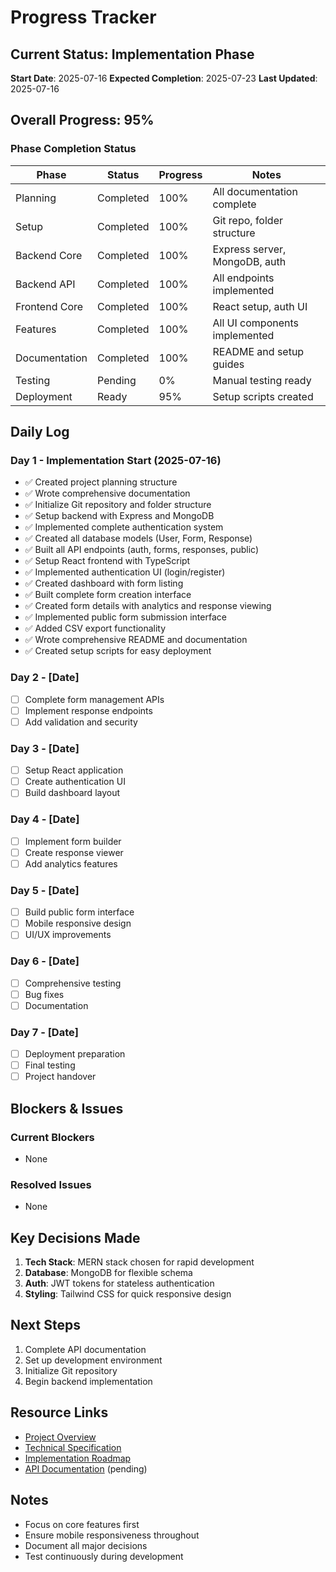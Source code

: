 # Progress Tracker

## Current Status: Implementation Phase
**Start Date**: 2025-07-16
**Expected Completion**: 2025-07-23
**Last Updated**: 2025-07-16

## Overall Progress: 95%

### Phase Completion Status

| Phase | Status | Progress | Notes |
|-------|--------|----------|-------|
| Planning | Completed | 100% | All documentation complete |
| Setup | Completed | 100% | Git repo, folder structure |
| Backend Core | Completed | 100% | Express server, MongoDB, auth |
| Backend API | Completed | 100% | All endpoints implemented |
| Frontend Core | Completed | 100% | React setup, auth UI |
| Features | Completed | 100% | All UI components implemented |
| Documentation | Completed | 100% | README and setup guides |
| Testing | Pending | 0% | Manual testing ready |
| Deployment | Ready | 95% | Setup scripts created |

## Daily Log

### Day 1 - Implementation Start (2025-07-16)
- ✅ Created project planning structure
- ✅ Wrote comprehensive documentation
- ✅ Initialize Git repository and folder structure
- ✅ Setup backend with Express and MongoDB
- ✅ Implemented complete authentication system
- ✅ Created all database models (User, Form, Response)
- ✅ Built all API endpoints (auth, forms, responses, public)
- ✅ Setup React frontend with TypeScript
- ✅ Implemented authentication UI (login/register)
- ✅ Created dashboard with form listing
- ✅ Built complete form creation interface
- ✅ Created form details with analytics and response viewing
- ✅ Implemented public form submission interface
- ✅ Added CSV export functionality
- ✅ Wrote comprehensive README and documentation
- ✅ Created setup scripts for easy deployment

### Day 2 - [Date]
- [ ] Complete form management APIs
- [ ] Implement response endpoints
- [ ] Add validation and security

### Day 3 - [Date]
- [ ] Setup React application
- [ ] Create authentication UI
- [ ] Build dashboard layout

### Day 4 - [Date]
- [ ] Implement form builder
- [ ] Create response viewer
- [ ] Add analytics features

### Day 5 - [Date]
- [ ] Build public form interface
- [ ] Mobile responsive design
- [ ] UI/UX improvements

### Day 6 - [Date]
- [ ] Comprehensive testing
- [ ] Bug fixes
- [ ] Documentation

### Day 7 - [Date]
- [ ] Deployment preparation
- [ ] Final testing
- [ ] Project handover

## Blockers & Issues

### Current Blockers
- None

### Resolved Issues
- None

## Key Decisions Made

1. **Tech Stack**: MERN stack chosen for rapid development
2. **Database**: MongoDB for flexible schema
3. **Auth**: JWT tokens for stateless authentication
4. **Styling**: Tailwind CSS for quick responsive design

## Next Steps

1. Complete API documentation
2. Set up development environment
3. Initialize Git repository
4. Begin backend implementation

## Resource Links

- [Project Overview](../specifications/PROJECT_OVERVIEW.md)
- [Technical Specification](../specifications/TECHNICAL_SPECIFICATION.md)
- [Implementation Roadmap](../IMPLEMENTATION_ROADMAP.md)
- [API Documentation](../api-docs/API_REFERENCE.md) (pending)

## Notes
- Focus on core features first
- Ensure mobile responsiveness throughout
- Document all major decisions
- Test continuously during development